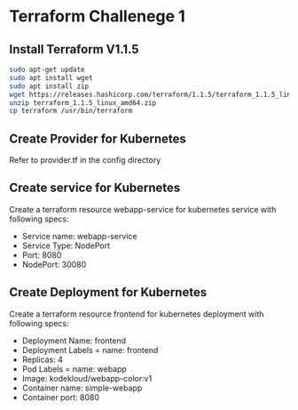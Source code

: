 

# Terraform Challenege 1

## Install Terraform V1.1.5

```bash
sudo apt-get update
sudo apt install wget
sudo apt install zip
wget https://releases.hashicorp.com/terraform/1.1.5/terraform_1.1.5_linux_amd64.zip
unzip terraform_1.1.5_linux_amd64.zip
cp terraform /usr/bin/terraform
```

## Create Provider for Kubernetes

Refer to provider.tf in the config directory

## Create service for Kubernetes

Create a terraform resource webapp-service for kubernetes service with following specs:
- Service name: webapp-service
- Service Type: NodePort
- Port: 8080
- NodePort: 30080

## Create Deployment for Kubernetes

Create a terraform resource frontend for kubernetes deployment with following specs:
- Deployment Name: frontend
- Deployment Labels = name: frontend
- Replicas: 4
- Pod Labels = name: webapp
- Image: kodekloud/webapp-color:v1
- Container name: simple-webapp
- Container port: 8080

